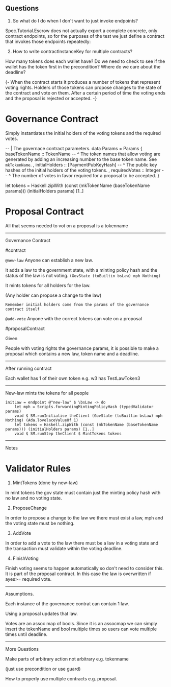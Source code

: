 Questions
-------------

1. So what do I do when I don't want to just invoke endpoints?

Spec.Tutorial.Escrow does not actually export a complete concrete, only contract endpoints, so for the purposes of the test we just define a contract that invokes those endpoints repeatedly:

2. How to write contractInstanceKey for multiple contracts?



How many tokens does each wallet have?
Do we need to check to see if the wallet has the token first in the precondition?
Where do we care about the deadline?

{-
When the contract starts it produces a number of tokens that represent voting rights.
Holders of those tokens can propose changes to the state of the contract and vote on them.
After a certain period of time the voting ends and the proposal is rejected or accepted.
-}


# Governance Contract

Simply instantiates the initial holders of the voting tokens and the required votes. 

-- | The governace contract parameters.
data Params = Params
    { baseTokenName  :: TokenName
    -- ^ The token names that allow voting are generated by adding an increasing number to the base token name. See `mkTokenName`.
    , initialHolders :: [PaymentPubKeyHash]
    -- ^ The public key hashes of the initial holders of the voting tokens.
    , requiredVotes  :: Integer
    -- ^ The number of votes in favor required for a proposal to be accepted.
    }

let tokens = Haskell.zipWith (const (mkTokenName (baseTokenName params))) (initialHolders params) [1..]


# Proposal Contract

All that seems needed to vot on a proposal is a tokenname

---------------------------------------------------------------------------------

Governance Contract

#contract

`@new-law`
Anyone can establish a new law. 

It adds a law to the government state, with a minting policy hash and the status of the law is not voting. `(GovState (toBuiltin bsLaw) mph Nothing)`

It mints tokens for all holders for the law. 

(Any holder can propose a change to the law)

`Remember initial holders come from the params of the governance contract itself`

`@add-vote`
Anyone with the correct tokens can vote on a proposal

#proposalContract

Given 

People with voting rights the governance params, it is possible to make a proposal which contains a new law, token name and a deadline. 

---------------------------------------------------------------------------------------------

After running contract

Each wallet has 1 of their own token e.g. w3 has TestLawToken3

------------------------

New-law mints the tokens for all people 

    initLaw = endpoint @"new-law" $ \bsLaw -> do
        let mph = Scripts.forwardingMintingPolicyHash (typedValidator params)
        void $ SM.runInitialise theClient (GovState (toBuiltin bsLaw) mph Nothing) (Ada.lovelaceValueOf 1)
        let tokens = Haskell.zipWith (const (mkTokenName (baseTokenName params))) (initialHolders params) [1..]
        void $ SM.runStep theClient $ MintTokens tokens

---------------------------------


Notes

# Validator Rules 

1. MintTokens (done by new-law)

In mint tokens the gov state must contain just the minting policy hash with no law and no voting state.

2. ProposeChange

In order to propose a change to the law we there must exist a law, mph and the voting state must be nothing. 

3. AddVote

In order to add a vote to the law there must be a law in a voting state and the transaction must validate within the voting deadline. 

4. FinishVoting

Finish voting seems to happen automatically so don't need to consider this. It is part of the proposal contract. In this case the law is overwritten if ayes>= required vote. 

--------------------------------------------------------

Assumptions. 

Each instance of the governance contrat can contain 1 law. 

Using a proposal updates that law. 

Votes are an assoc map of bools. Since it is an assocmap we can simply insert the tokenName and bool multiple times so users can vote multiple times until deadline.  


----------------------------------

More Questions

Make parts of arbitrary action not arbitrary e.g. tokenname

(just use precondition or use guard)

How to properly use multiple contracts e.g. proposal. 



